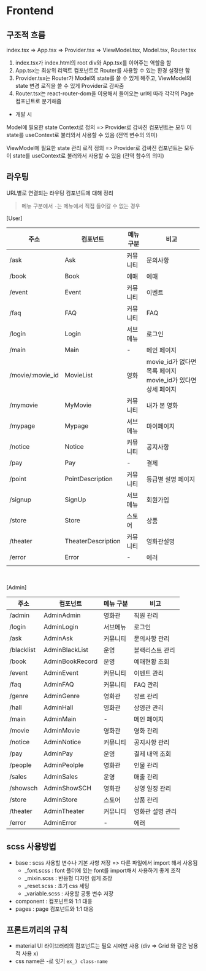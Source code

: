 # Frontend

## 구조적 흐름

index.tsx => App.tsx => Provider.tsx => ViewModel.tsx, Model.tsx, Router.tsx

1. index.tsx가 index.html의 root div와 App.tsx를 이어주는 역할을 함
2. App.tsx는 최상위 리액트 컴포넌트로 Router를 사용할 수 있는 환경 설정만 함
3. Provider.tsx는 Router가 Model의 state를 쓸 수 있게 해주고, ViewModel의 state 변경 로직을 쓸 수 있게 Provider로 감싸줌
4. Router.tsx는 react-router-dom을 이용해서 들어오는 url에 따라 각각의 Page 컴포넌트로 분기해줌



* 개발 시

Model에 필요한 state Context로 정의 => Provider로 감싸진 컴포넌트는 모두 이 state를 useContext로 불러와서 사용할 수 있음 (전역 변수의 의미)

ViewModel에 필요한 state 관리 로직 정의 => Provider로 감싸진 컴포넌트는 모두 이 state를 useContext로 불러와서 사용할 수 있음 (전역 함수의 의미)



## 라우팅

URL별로 연결되는 라우팅 컴포넌트에 대해 정리

> 메뉴 구분에서 `-`는 메뉴에서 직접 들어갈 수 없는 경우

[User]

| 주소             | 컴포넌트           | 메뉴 구분 | 비고                                                         |
| ---------------- | ------------------ | --------- | ------------------------------------------------------------ |
| /ask             | Ask                | 커뮤니티  | 문의사항                                                     |
| /book            | Book               | 예매      | 예매                                                         |
| /event           | Event              | 커뮤니티  | 이벤트                                                       |
| /faq             | FAQ                | 커뮤니티  | FAQ                                                          |
| /login           | Login              | 서브메뉴  | 로그인                                                       |
| /main            | Main               | -         | 메인 페이지                                                  |
| /movie/:movie_id | MovieList          | 영화      | movie_id가 없다면 목록 페이지<br />movie_id가 있다면 상세 페이지 |
| /mymovie         | MyMovie            | 커뮤니티  | 내가 본 영화                                                 |
| /mypage          | Mypage             | 서브메뉴  | 마이페이지                                                   |
| /notice          | Notice             | 커뮤니티  | 공지사항                                                     |
| /pay             | Pay                | -         | 결제                                                         |
| /point           | PointDescription   | 커뮤니티  | 등급별 설명 페이지                                           |
| /signup          | SignUp             | 서브메뉴  | 회원가입                                                     |
| /store           | Store              | 스토어    | 상품                                                         |
| /theater         | TheaterDescription | 커뮤니티  | 영화관설명                                                   |
| /error           | Error              | -         | 에러                                                         |
|                  |                    |           |                                                              |

<br>

[Admin]

| 주소       | 컴포넌트        | 메뉴 구분 | 비고             |
| ---------- | --------------- | --------- | ---------------- |
| /admin     | AdminAdmin      | 영화관    | 직원 관리        |
| /login     | AdminLogin      | 서브메뉴  | 로그인          |
| /ask       | AdminAsk        | 커뮤니티  | 문의사항 관리    |
| /blacklist | AdminBlackList  | 운영      | 블랙리스트 관리  |
| /book      | AdminBookRecord | 운영      | 예매현황 조회    |
| /event     | AdminEvent      | 커뮤니티  | 이벤트 관리      |
| /faq       | AdminFAQ        | 커뮤니티  | FAQ 관리         |
| /genre     | AdminGenre      | 영화관    | 장르 관리        |
| /hall      | AdminHall       | 영화관    | 상영관 관리      |
| /main      | AdminMain       | -         | 메인 페이지      |
| /movie     | AdminMovie      | 영화관    | 영화 관리        |
| /notice    | AdminNotice     | 커뮤니티  | 공지사항 관리    |
| /pay       | AdminPay        | 운영      | 결제 내역 조회   |
| /people    | AdminPeolple    | 영화관    | 인물 관리        |
| /sales     | AdminSales      | 운영      | 매출 관리        |
| /showsch   | AdminShowSCH    | 영화관    | 상영 일정 관리   |
| /store     | AdminStore      | 스토어    | 상품 관리        |
| /theater   | AdminTheater    | 커뮤니티  | 영화관 설명 관리 |
| /error     | AdminError      | -         | 에러             |



## scss 사용방법

* base : scss 사용할 변수나 기본 사항 저장 => 다른 파일에서 import 해서 사용됨
  * _font.scss : font 폴더에 있는 font를 import해서 사용하기 좋게 조작
  * _mixin.scss : 반응형 디자인 쉽게 조장
  * _reset.scss : 초기 css 세팅
  * _variable.scss : 사용할 공통 변수 저장
* component : 컴포넌트와 1:1 대응
* pages : page 컴포넌트와 1:1 대응 



## 프론트끼리의 규칙

* material UI 라이브러리의 컴포넌트는 필요 시에만 사용 (div => Grid 와 같은 남용적 사용 x)
* css name은 -로 잇기 `ex_) class-name`
